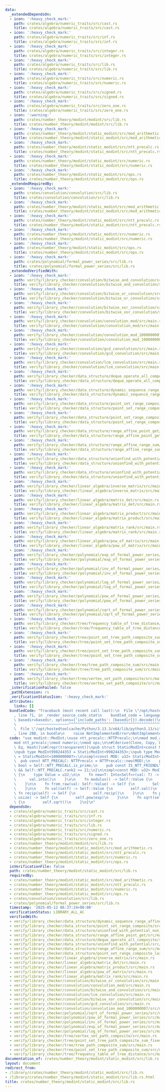 ```yaml
---
data:
  _extendedDependsOn:
  - icon: ':heavy_check_mark:'
    path: crates/algebra/numeric_traits/src/cast.rs
    title: crates/algebra/numeric_traits/src/cast.rs
  - icon: ':heavy_check_mark:'
    path: crates/algebra/numeric_traits/src/inf.rs
    title: crates/algebra/numeric_traits/src/inf.rs
  - icon: ':heavy_check_mark:'
    path: crates/algebra/numeric_traits/src/integer.rs
    title: crates/algebra/numeric_traits/src/integer.rs
  - icon: ':heavy_check_mark:'
    path: crates/algebra/numeric_traits/src/lib.rs
    title: crates/algebra/numeric_traits/src/lib.rs
  - icon: ':heavy_check_mark:'
    path: crates/algebra/numeric_traits/src/numeric.rs
    title: crates/algebra/numeric_traits/src/numeric.rs
  - icon: ':heavy_check_mark:'
    path: crates/algebra/numeric_traits/src/signed.rs
    title: crates/algebra/numeric_traits/src/signed.rs
  - icon: ':heavy_check_mark:'
    path: crates/algebra/numeric_traits/src/zero_one.rs
    title: crates/algebra/numeric_traits/src/zero_one.rs
  - icon: ':warning:'
    path: crates/number_theory/modint/modint/src/lib.rs
    title: crates/number_theory/modint/modint/src/lib.rs
  - icon: ':heavy_check_mark:'
    path: crates/number_theory/modint/static_modint/src/mod_arithmetic.rs
    title: crates/number_theory/modint/static_modint/src/mod_arithmetic.rs
  - icon: ':heavy_check_mark:'
    path: crates/number_theory/modint/static_modint/src/ntt_precalc.rs
    title: crates/number_theory/modint/static_modint/src/ntt_precalc.rs
  - icon: ':heavy_check_mark:'
    path: crates/number_theory/modint/static_modint/src/numeric.rs
    title: crates/number_theory/modint/static_modint/src/numeric.rs
  - icon: ':heavy_check_mark:'
    path: crates/number_theory/modint/static_modint/src/ops.rs
    title: crates/number_theory/modint/static_modint/src/ops.rs
  _extendedRequiredBy:
  - icon: ':heavy_check_mark:'
    path: crates/convolution/convolution/src/lib.rs
    title: crates/convolution/convolution/src/lib.rs
  - icon: ':heavy_check_mark:'
    path: crates/number_theory/modint/static_modint/src/mod_arithmetic.rs
    title: crates/number_theory/modint/static_modint/src/mod_arithmetic.rs
  - icon: ':heavy_check_mark:'
    path: crates/number_theory/modint/static_modint/src/ntt_precalc.rs
    title: crates/number_theory/modint/static_modint/src/ntt_precalc.rs
  - icon: ':heavy_check_mark:'
    path: crates/number_theory/modint/static_modint/src/numeric.rs
    title: crates/number_theory/modint/static_modint/src/numeric.rs
  - icon: ':heavy_check_mark:'
    path: crates/number_theory/modint/static_modint/src/ops.rs
    title: crates/number_theory/modint/static_modint/src/ops.rs
  - icon: ':heavy_check_mark:'
    path: crates/polynomial/formal_power_series/src/lib.rs
    title: crates/polynomial/formal_power_series/src/lib.rs
  _extendedVerifiedWith:
  - icon: ':heavy_check_mark:'
    path: verify/library_checker/convolution/bitwise_and_convolution/src/main.rs
    title: verify/library_checker/convolution/bitwise_and_convolution/src/main.rs
  - icon: ':heavy_check_mark:'
    path: verify/library_checker/convolution/bitwise_or_convolution/src/main.rs
    title: verify/library_checker/convolution/bitwise_or_convolution/src/main.rs
  - icon: ':heavy_check_mark:'
    path: verify/library_checker/convolution/bitwise_xor_convolution/src/main.rs
    title: verify/library_checker/convolution/bitwise_xor_convolution/src/main.rs
  - icon: ':heavy_check_mark:'
    path: verify/library_checker/convolution/convolution_mod/src/main.rs
    title: verify/library_checker/convolution/convolution_mod/src/main.rs
  - icon: ':heavy_check_mark:'
    path: verify/library_checker/convolution/convolution_mod_1000000007/src/main.rs
    title: verify/library_checker/convolution/convolution_mod_1000000007/src/main.rs
  - icon: ':heavy_check_mark:'
    path: verify/library_checker/convolution/gcd_convolution/src/main.rs
    title: verify/library_checker/convolution/gcd_convolution/src/main.rs
  - icon: ':heavy_check_mark:'
    path: verify/library_checker/convolution/lcm_convolution/src/main.rs
    title: verify/library_checker/convolution/lcm_convolution/src/main.rs
  - icon: ':heavy_check_mark:'
    path: verify/library_checker/data_structure/deque_operate_all_composite/src/main.rs
    title: verify/library_checker/data_structure/deque_operate_all_composite/src/main.rs
  - icon: ':heavy_check_mark:'
    path: verify/library_checker/data_structure/dynamic_sequence_range_affine_range_sum/src/main.rs
    title: verify/library_checker/data_structure/dynamic_sequence_range_affine_range_sum/src/main.rs
  - icon: ':heavy_check_mark:'
    path: verify/library_checker/data_structure/point_set_range_composite/src/main.rs
    title: verify/library_checker/data_structure/point_set_range_composite/src/main.rs
  - icon: ':heavy_check_mark:'
    path: verify/library_checker/data_structure/point_set_range_composite_large_array/src/main.rs
    title: verify/library_checker/data_structure/point_set_range_composite_large_array/src/main.rs
  - icon: ':heavy_check_mark:'
    path: verify/library_checker/data_structure/range_affine_point_get/src/main.rs
    title: verify/library_checker/data_structure/range_affine_point_get/src/main.rs
  - icon: ':heavy_check_mark:'
    path: verify/library_checker/data_structure/range_affine_range_sum/src/main.rs
    title: verify/library_checker/data_structure/range_affine_range_sum/src/main.rs
  - icon: ':heavy_check_mark:'
    path: verify/library_checker/data_structure/unionfind_with_potential/src/main.rs
    title: verify/library_checker/data_structure/unionfind_with_potential/src/main.rs
  - icon: ':heavy_check_mark:'
    path: verify/library_checker/data_structure/unionfind_with_potential_non_commutative_group/src/main.rs
    title: verify/library_checker/data_structure/unionfind_with_potential_non_commutative_group/src/main.rs
  - icon: ':heavy_check_mark:'
    path: verify/library_checker/linear_algebra/inverse_matrix/src/main.rs
    title: verify/library_checker/linear_algebra/inverse_matrix/src/main.rs
  - icon: ':heavy_check_mark:'
    path: verify/library_checker/linear_algebra/matrix_det/src/main.rs
    title: verify/library_checker/linear_algebra/matrix_det/src/main.rs
  - icon: ':heavy_check_mark:'
    path: verify/library_checker/linear_algebra/matrix_product/src/main.rs
    title: verify/library_checker/linear_algebra/matrix_product/src/main.rs
  - icon: ':heavy_check_mark:'
    path: verify/library_checker/linear_algebra/matrix_rank/src/main.rs
    title: verify/library_checker/linear_algebra/matrix_rank/src/main.rs
  - icon: ':heavy_check_mark:'
    path: verify/library_checker/linear_algebra/pow_of_matrix/src/main.rs
    title: verify/library_checker/linear_algebra/pow_of_matrix/src/main.rs
  - icon: ':heavy_check_mark:'
    path: verify/library_checker/polynomial/exp_of_formal_power_series/src/main.rs
    title: verify/library_checker/polynomial/exp_of_formal_power_series/src/main.rs
  - icon: ':heavy_check_mark:'
    path: verify/library_checker/polynomial/inv_of_formal_power_series/src/main.rs
    title: verify/library_checker/polynomial/inv_of_formal_power_series/src/main.rs
  - icon: ':heavy_check_mark:'
    path: verify/library_checker/polynomial/log_of_formal_power_series/src/main.rs
    title: verify/library_checker/polynomial/log_of_formal_power_series/src/main.rs
  - icon: ':heavy_check_mark:'
    path: verify/library_checker/polynomial/pow_of_formal_power_series/src/main.rs
    title: verify/library_checker/polynomial/pow_of_formal_power_series/src/main.rs
  - icon: ':heavy_check_mark:'
    path: verify/library_checker/polynomial/sqrt_of_formal_power_series/src/main.rs
    title: verify/library_checker/polynomial/sqrt_of_formal_power_series/src/main.rs
  - icon: ':heavy_check_mark:'
    path: verify/library_checker/tree/frequency_table_of_tree_distance/src/main.rs
    title: verify/library_checker/tree/frequency_table_of_tree_distance/src/main.rs
  - icon: ':heavy_check_mark:'
    path: verify/library_checker/tree/point_set_tree_path_composite_sum/src/main.rs
    title: verify/library_checker/tree/point_set_tree_path_composite_sum/src/main.rs
  - icon: ':heavy_check_mark:'
    path: verify/library_checker/tree/point_set_tree_path_composite_sum_fixed_root/src/main.rs
    title: verify/library_checker/tree/point_set_tree_path_composite_sum_fixed_root/src/main.rs
  - icon: ':heavy_check_mark:'
    path: verify/library_checker/tree/tree_path_composite_sum/src/main.rs
    title: verify/library_checker/tree/tree_path_composite_sum/src/main.rs
  - icon: ':heavy_check_mark:'
    path: verify/library_checker/tree/vertex_set_path_composite/src/main.rs
    title: verify/library_checker/tree/vertex_set_path_composite/src/main.rs
  _isVerificationFailed: false
  _pathExtension: rs
  _verificationStatusIcon: ':heavy_check_mark:'
  attributes:
    links: []
  bundledCode: "Traceback (most recent call last):\n  File \"/opt/hostedtoolcache/Python/3.13.3/x64/lib/python3.13/site-packages/onlinejudge_verify/documentation/build.py\"\
    , line 71, in _render_source_code_stat\n    bundled_code = language.bundle(stat.path,\
    \ basedir=basedir, options={'include_paths': [basedir]}).decode()\n          \
    \         ~~~~~~~~~~~~~~~^^^^^^^^^^^^^^^^^^^^^^^^^^^^^^^^^^^^^^^^^^^^^^^^^^^^^^^^^^^^^^^^^^\n\
    \  File \"/opt/hostedtoolcache/Python/3.13.3/x64/lib/python3.13/site-packages/onlinejudge_verify/languages/rust.py\"\
    , line 288, in bundle\n    raise NotImplementedError\nNotImplementedError\n"
  code: "use modint::ModInt;\nuse ntt_precalc::NTTPrecalc;\n\nmod mod_arithmetic;\n\
    mod ntt_precalc;\nmod numeric;\nmod ops;\n\n#[derive(Clone, Copy, Default, PartialEq,\
    \ Eq, Hash)]\n#[repr(transparent)]\npub struct StaticModInt<const MOD: u32>(u32);\n\
    \npub type ModInt998244353 = StaticModInt<998244353>;\npub type ModInt1000000007\
    \ = StaticModInt<1000000007>;\n\nimpl<const MOD: u32> StaticModInt<MOD> {\n  \
    \  pub const NTT_PRECALC: NTTPrecalc = NTTPrecalc::new(MOD);\n    pub const IS_PRIME:\
    \ bool = Self::NTT_PRECALC.is_prime;\n    pub const IS_NTT_FRIENDLY: bool = Self::NTT_PRECALC.is_prime\
    \ && Self::NTT_PRECALC.rank2 >= 21;\n}\n\nimpl<const MOD: u32> ModInt for StaticModInt<MOD>\
    \ {\n    type Value = u32;\n\n    fn new<T: Into<Self>>(val: T) -> Self {\n  \
    \      val.into()\n    }\n\n    fn modulus() -> Self::Value {\n        Self::modulus()\n\
    \    }\n\n    fn from_raw(val: Self::Value) -> Self {\n        Self::from_raw(val)\n\
    \    }\n\n    fn val(self) -> Self::Value {\n        self.val()\n    }\n\n   \
    \ fn recip(self) -> Self {\n        self.recip()\n    }\n\n    fn pow(self, exp:\
    \ usize) -> Self {\n        self.pow(exp)\n    }\n\n    fn sqrt(self) -> Option<Self>\
    \ {\n        self.sqrt()\n    }\n}\n"
  dependsOn:
  - crates/algebra/numeric_traits/src/cast.rs
  - crates/algebra/numeric_traits/src/inf.rs
  - crates/algebra/numeric_traits/src/integer.rs
  - crates/algebra/numeric_traits/src/lib.rs
  - crates/algebra/numeric_traits/src/numeric.rs
  - crates/algebra/numeric_traits/src/signed.rs
  - crates/algebra/numeric_traits/src/zero_one.rs
  - crates/number_theory/modint/modint/src/lib.rs
  - crates/number_theory/modint/static_modint/src/mod_arithmetic.rs
  - crates/number_theory/modint/static_modint/src/ntt_precalc.rs
  - crates/number_theory/modint/static_modint/src/numeric.rs
  - crates/number_theory/modint/static_modint/src/ops.rs
  isVerificationFile: false
  path: crates/number_theory/modint/static_modint/src/lib.rs
  requiredBy:
  - crates/number_theory/modint/static_modint/src/mod_arithmetic.rs
  - crates/number_theory/modint/static_modint/src/ntt_precalc.rs
  - crates/number_theory/modint/static_modint/src/numeric.rs
  - crates/number_theory/modint/static_modint/src/ops.rs
  - crates/convolution/convolution/src/lib.rs
  - crates/polynomial/formal_power_series/src/lib.rs
  timestamp: '2025-05-12 06:37:24+00:00'
  verificationStatus: LIBRARY_ALL_AC
  verifiedWith:
  - verify/library_checker/data_structure/dynamic_sequence_range_affine_range_sum/src/main.rs
  - verify/library_checker/data_structure/point_set_range_composite/src/main.rs
  - verify/library_checker/data_structure/unionfind_with_potential_non_commutative_group/src/main.rs
  - verify/library_checker/data_structure/range_affine_point_get/src/main.rs
  - verify/library_checker/data_structure/deque_operate_all_composite/src/main.rs
  - verify/library_checker/data_structure/unionfind_with_potential/src/main.rs
  - verify/library_checker/data_structure/range_affine_range_sum/src/main.rs
  - verify/library_checker/data_structure/point_set_range_composite_large_array/src/main.rs
  - verify/library_checker/linear_algebra/inverse_matrix/src/main.rs
  - verify/library_checker/linear_algebra/matrix_det/src/main.rs
  - verify/library_checker/linear_algebra/matrix_product/src/main.rs
  - verify/library_checker/linear_algebra/pow_of_matrix/src/main.rs
  - verify/library_checker/linear_algebra/matrix_rank/src/main.rs
  - verify/library_checker/convolution/bitwise_or_convolution/src/main.rs
  - verify/library_checker/convolution/convolution_mod/src/main.rs
  - verify/library_checker/convolution/bitwise_and_convolution/src/main.rs
  - verify/library_checker/convolution/lcm_convolution/src/main.rs
  - verify/library_checker/convolution/bitwise_xor_convolution/src/main.rs
  - verify/library_checker/convolution/gcd_convolution/src/main.rs
  - verify/library_checker/convolution/convolution_mod_1000000007/src/main.rs
  - verify/library_checker/polynomial/sqrt_of_formal_power_series/src/main.rs
  - verify/library_checker/polynomial/pow_of_formal_power_series/src/main.rs
  - verify/library_checker/polynomial/inv_of_formal_power_series/src/main.rs
  - verify/library_checker/polynomial/exp_of_formal_power_series/src/main.rs
  - verify/library_checker/polynomial/log_of_formal_power_series/src/main.rs
  - verify/library_checker/tree/vertex_set_path_composite/src/main.rs
  - verify/library_checker/tree/point_set_tree_path_composite_sum_fixed_root/src/main.rs
  - verify/library_checker/tree/tree_path_composite_sum/src/main.rs
  - verify/library_checker/tree/point_set_tree_path_composite_sum/src/main.rs
  - verify/library_checker/tree/frequency_table_of_tree_distance/src/main.rs
documentation_of: crates/number_theory/modint/static_modint/src/lib.rs
layout: document
redirect_from:
- /library/crates/number_theory/modint/static_modint/src/lib.rs
- /library/crates/number_theory/modint/static_modint/src/lib.rs.html
title: crates/number_theory/modint/static_modint/src/lib.rs
---
```

